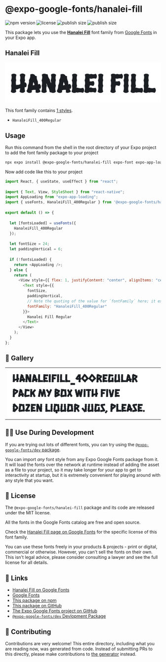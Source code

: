 # @expo-google-fonts/hanalei-fill

![npm version](https://flat.badgen.net/npm/v/@expo-google-fonts/hanalei-fill)
![license](https://flat.badgen.net/github/license/expo/google-fonts)
![publish size](https://flat.badgen.net/packagephobia/install/@expo-google-fonts/hanalei-fill)
![publish size](https://flat.badgen.net/packagephobia/publish/@expo-google-fonts/hanalei-fill)

This package lets you use the [**Hanalei Fill**](https://fonts.google.com/specimen/Hanalei+Fill) font family from [Google Fonts](https://fonts.google.com/) in your Expo app.

## Hanalei Fill

![Hanalei Fill](./font-family.png)

This font family contains [1 styles](#-gallery).

- `HanaleiFill_400Regular`

## Usage

Run this command from the shell in the root directory of your Expo project to add the font family package to your project

```sh
npx expo install @expo-google-fonts/hanalei-fill expo-font expo-app-loading
```

Now add code like this to your project

```js
import React, { useState, useEffect } from "react";

import { Text, View, StyleSheet } from "react-native";
import AppLoading from "expo-app-loading";
import { useFonts, HanaleiFill_400Regular } from '@expo-google-fonts/hanalei-fill';

export default () => {

  let [fontsLoaded] = useFonts({
    HanaleiFill_400Regular
  });

  let fontSize = 24;
  let paddingVertical = 6;

  if (!fontsLoaded) {
    return <AppLoading />;
  } else {
    return (
      <View style={{ flex: 1, justifyContent: "center", alignItems: "center" }}>
        <Text style={{
          fontSize,
          paddingVertical,
          // Note the quoting of the value for `fontFamily` here; it expects a string!
          fontFamily: "HanaleiFill_400Regular"
        }}>
          Hanalei Fill Regular
        </Text>
      </View>
    );
  }
};
```

## 🔡 Gallery


||||
|-|-|-|
|![HanaleiFill_400Regular](./HanaleiFill_400Regular.ttf.png)||||


## 👩‍💻 Use During Development

If you are trying out lots of different fonts, you can try using the [`@expo-google-fonts/dev` package](https://github.com/expo/google-fonts/tree/master/font-packages/dev#readme).

You can import _any_ font style from any Expo Google Fonts package from it. It will load the fonts over the network at runtime instead of adding the asset as a file to your project, so it may take longer for your app to get to interactivity at startup, but it is extremely convenient for playing around with any style that you want.


## 📖 License

The `@expo-google-fonts/hanalei-fill` package and its code are released under the MIT license.

All the fonts in the Google Fonts catalog are free and open source.

Check the [Hanalei Fill page on Google Fonts](https://fonts.google.com/specimen/Hanalei+Fill) for the specific license of this font family.

You can use these fonts freely in your products & projects - print or digital, commercial or otherwise. However, you can't sell the fonts on their own. This isn't legal advice, please consider consulting a lawyer and see the full license for all details.

## 🔗 Links

- [Hanalei Fill on Google Fonts](https://fonts.google.com/specimen/Hanalei+Fill)
- [Google Fonts](https://fonts.google.com/)
- [This package on npm](https://www.npmjs.com/package/@expo-google-fonts/hanalei-fill)
- [This package on GitHub](https://github.com/expo/google-fonts/tree/master/font-packages/hanalei-fill)
- [The Expo Google Fonts project on GitHub](https://github.com/expo/google-fonts)
- [`@expo-google-fonts/dev` Devlopment Package](https://github.com/expo/google-fonts/tree/master/font-packages/dev)

## 🤝 Contributing

Contributions are very welcome! This entire directory, including what you are reading now, was generated from code. Instead of submitting PRs to this directly, please make contributions to [the generator](https://github.com/expo/google-fonts/tree/master/packages/generator) instead.
